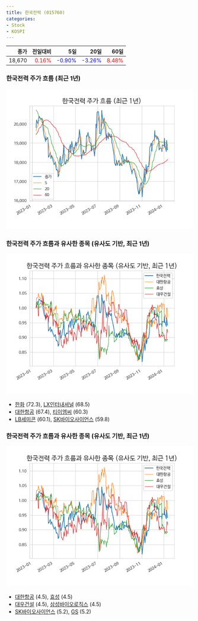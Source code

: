 ```yaml
---
title: 한국전력 (015760)
categories:
- Stock
- KOSPI
---
```


|종가|전일대비|5일|20일|60일|
|---:|-------:|--:|---:|---:|
|18,670|<span style="color: red">0.16%</span>|<span style="color: blue">-0.90%</span>|<span style="color: blue">-3.26%</span>|<span style="color: red">8.48%</span>|

<!-- more -->
### 한국전력 주가 흐름 (최근 1년)
![015760](/assets/images/stock/015760.png)


### 한국전력 주가 흐름과 유사한 종목 (유사도 기반, 최근 1년)
![015760](/assets/images/stock/015760_sim.png)

- [한화](/000880/) (72.3), [LX인터내셔널](/001120/) (68.5)
- [대한항공](/003490/) (67.4), [티이엠씨](/425040/) (60.3)
- [LB세미콘](/061970/) (60.1), [SK바이오사이언스](/302440/) (59.8)


### 한국전력 주가 흐름과 유사한 종목 (유사도 기반, 최근 1년)
![015760](/assets/images/stock/015760_sim.png)

- [대한항공](/003490/) (4.5), [효성](/004800/) (4.5)
- [대우건설](/047040/) (4.5), [삼성바이오로직스](/207940/) (4.5)
- [SK바이오사이언스](/302440/) (5.2), [GS](/078930/) (5.2)